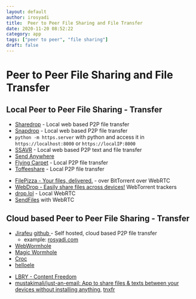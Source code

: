 ```yaml
---
layout: default
author: irosyadi
title:  Peer to Peer File Sharing and File Transfer
date: 2020-11-20 08:52:22
category: app
tags: ["peer to peer", "file sharing"]
draft: false
---
```


# Peer to Peer File Sharing and File Transfer

## Local Peer to Peer File Sharing - Transfer
- [Sharedrop](https://www.sharedrop.io/) - Local web based P2P file transfer
- [Snapdrop](https://snapdrop.net/) - Local web based P2P file transfer
- `python -m https.server` with python and access it in `https://localhost:8000` or `https://localIP:8000`
- [SSAVR](https://www.ssavr.com/) - Local web based P2P text and file transfer
- [Send Anywhere](https://send-anywhere.com/)
- [Flying Carpet](https://github.com/spieglt/FlyingCarpet) - Local P2P file transfer
- [Toffeeshare](https://toffeeshare.com/) - Local P2P file transfer
* [FilePizza - Your files, delivered.](https://file.pizza/) - over BitTorrent over WebRTC
* [WebDrop - Easily share files across devices!](https://webdrop.space/#/)  WebTorrent trackers 
* [drop.lol](https://drop.lol/) - Local WebRTC
* [SendFiles](https://sendfiles.dev/) with WebRTC

## Cloud based Peer to Peer File Sharing - Transfer
- [Jirafeu](https://jirafeau.net/) [github ](https://github.com/SocksPls/Jirafeau)- Self hosted, cloud based P2P file transfer
    - example: [rosyadi.com](https://rosyadi.com/send/)
- [WebWormhole](https://webwormhole.io/)
- [Magic Wormhole](https://github.com/psanford/wormhole-william)
- [Croc](https://github.com/schollz/croc)
- [helloele](https://github.com/prakis/helloele)
* [LBRY - Content Freedom](https://lbry.com/)
* [mustakimali/just-an-email: App to share files & texts between your devices without installing anything](https://github.com/mustakimali/just-an-email), [tnxfr](https://tnxfr.com/)


